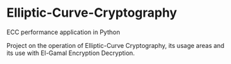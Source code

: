 # Elliptic-Curve-Cryptography
ECC performance application in Python 

Project on the operation of Elliptic-Curve Cryptography, its usage areas and its use with El-Gamal Encryption Decryption.
